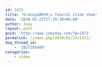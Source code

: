 ```yaml
---
id: 1472
title: 'Granny&#039;s funeral slide show'
date: '2010-02-23T17:29:30+00:00'
author: Joey
layout: post
guid: 'http://www.joeyday.com/?p=1472'
permalink: /index.php/2010/02/23/1472/
dsq_thread_id:
    - '1827285409'
categories:
    - video
---
```


<object height="344" width="425"><param name="movie" value="http://www.youtube.com/v/oQsXv_i2qwA&hl=en_US&fs=1&rel=0"></param><param name="allowFullScreen" value="true"></param><param name="allowscriptaccess" value="always"></param><embed allowfullscreen="true" allowscriptaccess="always" height="344" src="http://www.youtube.com/v/oQsXv_i2qwA&hl=en_US&fs=1&rel=0" type="application/x-shockwave-flash" width="425"></embed></object>